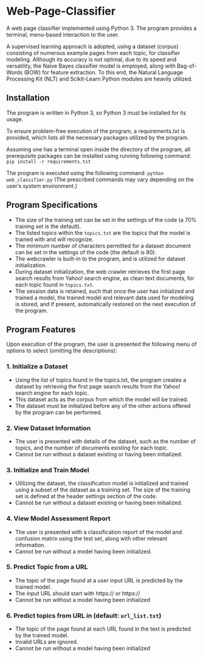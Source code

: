 # Web-Page-Classifier
A web page classifier implemented using Python 3. The program provides a terminal, menu-based interaction to the user.

A supervised learning approach is adopted, using a dataset (corpus) consisting of numerous example pages from each topic, for classifier modeling. Although its accuracy is not optimal, due to its speed and versatility, the Naive Bayes classifier model is employed, along with Bag-of-Words (BOW) for feature extraction. To this end, the Natural Language Processing Kit (NLT) and Scikit-Learn Python modules are heavily utilized.

## Installation

The program is written in Python 3, so Python 3 must be installed for its usage.

To ensure problem-free execution of the program, a requirements.txt is provided, which lists all the necessary packages utilized by the program.

Assuming one has a terminal open inside the directory of the program, all prerequisite packages can be installed using running following command: `pip install -r requirements.txt`

The program is executed using the following command: `python web_classifier.py` (The prescribed commands may vary depending on the user’s system environment.)

##  Program Specifications
* The size of the training set can be set in the settings of the code (a 70% training set is the default).
* The listed topics within the `topics.txt` are the topics that the model is trained with and will recognize.
* The minimum number of characters permitted for a dataset document can be set in the settings of the code (the default is 80).
* The webcrawler is built-in to the program, and is utilized for dataset initialization.
* During dataset initialization, the web crawler retrieves the first page search results from Yahoo! search engine, as clean text documents, for each topic found in `topics.txt`.
* The session data is retained, such that once the user has initialized and trained a model, the trained model and relevant data used for modeling is stored, and if present, automatically restored on the next execution of the program.

## Program Features
 Upon execution of the program, the user is presented the following menu of options to select (omitting the descriptions):

 ### 1. Initialize a Dataset
  * Using the list of topics found in the topics.txt, the program creates a dataset by retrieving the first page search results from the Yahoo! search engine for each topic.
  * This dataset acts as the corpus from which the model will be trained.
  * The dataset must be initialized before any of the other actions offered by the program can be performed.

### 2. View Dataset Information
  * The user is presented with details of the dataset, such as the number of topics, and the number of documents existing for each topic.
  * Cannot be run without a dataset existing or having been initialized.

### 3. Initialize and Train Model
  * Utilizing the dataset, the classification model is initialized and trained using a subset of the dataset as a training set. The size of the training set is defined at the header settings section of the code.
  * Cannot be run without a dataset existing or having been initialized.

### 4. View Model Assessment Report
  * The user is presented with a classification report of the model and confusion matrix using the test set, along with other relevant information.
  * Cannot be run without a model having been initialized.

### 5. Predict Topic from a URL
  * The topic of the page found at a user input URL is predicted by the trained model.
  * The input URL should start with https:// or https://
  * Cannot be run without a model having been initialized

### 6. Predict topics from URL in (default: `url_list.txt`)
  * The topic of the page found at each URL found in the text is predicted by the trained model.
  * Invalid URLs are ignored.
  * Cannot be run without a model having been initialized
